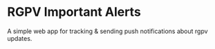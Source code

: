 # RGPV Important Alerts

A simple web app for tracking & sending push notifications about rgpv updates.